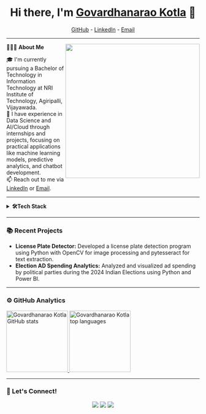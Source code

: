 <h1 align="center">Hi there, I'm <a href="https://github.com/Govardhanaraokotla">Govardhanarao Kotla</a> 👋</h1>

<p align="center">
  <a href="https://github.com/Govardhanaraokotla">GitHub</a> -
  <a href="https://linkedin.com/in/govardhanarao-kotla">LinkedIn</a> - 
  <a href="mailto:govardhanaraokotla27@gmail.com">Email</a>
</p>

---

👨🏻‍💻 **About Me** <img src="https://raw.githubusercontent.com/sanjay-kv/sanjay-kv/main/Assets/illustration.png" min-width="300px" max-width="300px" width="350px" align="right"> 

🎓 I'm currently pursuing a Bachelor of Technology in Information Technology at NRI Institute of Technology, Agiripalli, Vijayawada.  
🌱 I have experience in Data Science and AI/Cloud through internships and projects, focusing on practical applications like machine learning models, predictive analytics, and chatbot development.  
📫 Reach out to me via [LinkedIn](https://linkedin.com/in/govardhanarao-kotla) or [Email](mailto:govardhanaraokotla27@gmail.com).  

---
<details>	
 <summary><b>🛠Tech Stack</b></summary><br>
**Languages:**  
<img src="https://img.shields.io/badge/-Java-007396?logo=java&logoColor=white&style=flat">&nbsp;
<img src="https://img.shields.io/badge/-Python-437CAC?logo=python&logoColor=white&style=flat">&nbsp;
<img src="https://img.shields.io/badge/-C-00599C?logo=c&logoColor=white&style=flat">&nbsp;
<img src="https://img.shields.io/badge/-SQL-4479A1?logo=MySQL&logoColor=white&style=flat">&nbsp;
<img src="https://img.shields.io/badge/-R-276DC3?logo=r&logoColor=white&style=flat">&nbsp;
<img src="https://img.shields.io/badge/-HTML5-E34F26?logo=html5&logoColor=white&style=flat">&nbsp;
<img src="https://img.shields.io/badge/-CSS3-1572B6?logo=css3&logoColor=white&style=flat">&nbsp;

**Developer Tools:**  
<img src="https://img.shields.io/badge/-GitHub-181717?logo=github&logoColor=white&style=flat">&nbsp;
<img src="https://img.shields.io/badge/-VS%20Code-007ACC?logo=visual-studio-code&logoColor=white&style=flat">&nbsp;
<img src="https://img.shields.io/badge/-Eclipse-2C2255?logo=eclipse&logoColor=white&style=flat">&nbsp;
<img src="https://img.shields.io/badge/-Google%20Cloud-4285F4?logo=google-cloud&logoColor=white&style=flat">&nbsp;
<img src="https://img.shields.io/badge/-Jupyter-F37626?logo=jupyter&logoColor=white&style=flat">&nbsp;
<img src="https://img.shields.io/badge/-Canva-00C4CC?logo=canva&logoColor=white&style=flat">&nbsp;

**Libraries:**  
<img src="https://img.shields.io/badge/-Pandas-150455?logo=pandas&logoColor=white&style=flat">&nbsp;
<img src="https://img.shields.io/badge/-Numpy-013243?logo=numpy&logoColor=white&style=flat">&nbsp;
<img src="https://img.shields.io/badge/-Matplotlib-FF5733?logo=matplotlib&logoColor=white&style=flat">&nbsp;
<img src="https://img.shields.io/badge/-Seaborn-3776AB?logo=python&logoColor=white&style=flat">&nbsp;
<img src="https://img.shields.io/badge/-Scikit--Learn-F7931E?logo=scikit-learn&logoColor=white&style=flat">&nbsp;
<img src="https://img.shields.io/badge/-NLTK-1A1A1A?logo=python&logoColor=white&style=flat">&nbsp;
<img src="https://img.shields.io/badge/-OpenCV-5C3EE8?logo=opencv&logoColor=white&style=flat">&nbsp;
<img src="https://img.shields.io/badge/-pytesseract-FF9900?logo=python&logoColor=white&style=flat">&nbsp;

**Frameworks:**  
<img src="https://img.shields.io/badge/-Flask-000000?logo=flask&logoColor=white&style=flat">&nbsp;
<img src="https://img.shields.io/badge/-JUnit-25A162?logo=junit5&logoColor=white&style=flat">&nbsp;

**Visualization Tools:**  
<img src="https://img.shields.io/badge/-PowerBI-F2C811?logo=powerbi&logoColor=black&style=flat">&nbsp;
<img src="https://img.shields.io/badge/-Tableau-E97627?logo=tableau&logoColor=white&style=flat">&nbsp;
<img src="https://img.shields.io/badge/-MS%20Excel-217346?logo=microsoft-excel&logoColor=white&style=flat">&nbsp;
</details>

---

### 📚 Recent Projects

- **License Plate Detector:** Developed a license plate detection program using Python with OpenCV for image processing and pytesseract for text extraction.  
- **Election AD Spending Analytics:** Analyzed and visualized ad spending by political parties during the 2024 Indian Elections using Python and Power BI.

---

### ⚙️ GitHub Analytics

<a href="https://github.com/Govardhanaraokotla">
  <img height="160em" src="https://github-readme-stats.vercel.app/api?username=Govardhanaraokotla&show_icons=true&theme=dark&include_all_commits=true&count_private=true" alt="Govardhanarao Kotla GitHub stats" />
  <img height="160em" src="https://github-readme-stats.vercel.app/api/top-langs/?username=Govardhanaraokotla&layout=compact&langs_count=10&theme=dark" alt="Govardhanarao Kotla top languages" />
</a>

---

### 🔗 Let's Connect!

<p align="center">
  <a href="https://github.com/Govardhanaraokotla"><img src="https://img.shields.io/badge/-GitHub-333?logo=github&style=flat"></a>
  <a href="https://linkedin.com/in/govardhanarao-kotla"><img src="https://img.shields.io/badge/-LinkedIn-0077B5?logo=linkedin&style=flat"></a>
  <a href="mailto:govardhanaraokotla27@gmail.com"><img src="https://img.shields.io/badge/-Email-D14836?logo=gmail&style=flat"></a>
</p>

